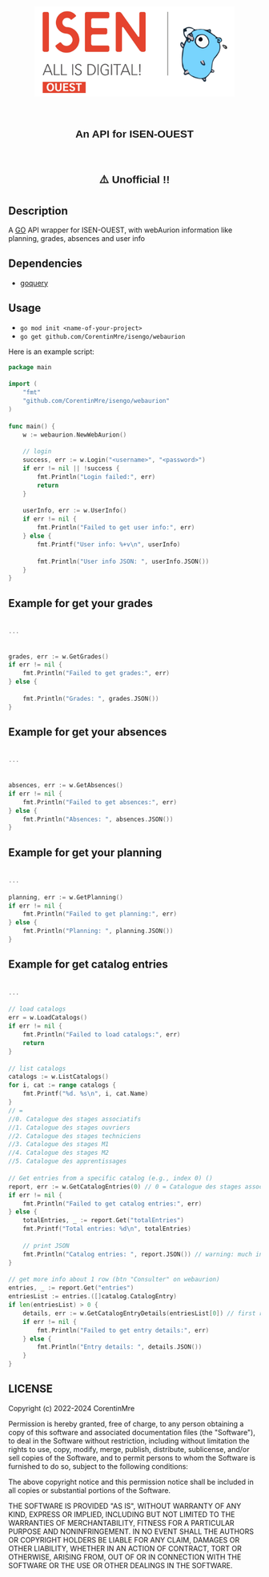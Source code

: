 <br>
<p align="center"><img width="400" alt="Logo" src="https://raw.githubusercontent.com/CorentinMre/isengo/main/images/icon.jpg"></a></p>

<br/>

<h2 style="font-family: sans-serif; font-weight: normal;" align="center"><strong>An API for ISEN-OUEST</strong></h2>

<br/>

<h2 style="font-family: sans-serif; font-weight: normal;" align="center"><strong>⚠️ Unofficial !!</strong></h2>

## Description

A [GO](https://go.dev/) API wrapper for ISEN-OUEST, with webAurion information like planning, grades, absences and user info

## Dependencies

- [goquery](https://github.com/PuerkitoBio/goquery)

## Usage
- `go mod init <name-of-your-project>`
- `go get github.com/CorentinMre/isengo/webaurion`

Here is an example script:

```go
package main

import (
	"fmt"
	"github.com/CorentinMre/isengo/webaurion"
)

func main() {
	w := webaurion.NewWebAurion()

	// login
	success, err := w.Login("<username>", "<password>")
	if err != nil || !success {
		fmt.Println("Login failed:", err)
		return
	}

	userInfo, err := w.UserInfo()
	if err != nil {
		fmt.Println("Failed to get user info:", err)
	} else {
		fmt.Printf("User info: %+v\n", userInfo)

		fmt.Println("User info JSON: ", userInfo.JSON())
	}
}

```

## Example for get your grades

```go

...


grades, err := w.GetGrades()
if err != nil {
    fmt.Println("Failed to get grades:", err)
} else {

    fmt.Println("Grades: ", grades.JSON())
}

```

## Example for get your absences

```go

...


absences, err := w.GetAbsences()
if err != nil {
    fmt.Println("Failed to get absences:", err)
} else {
    fmt.Println("Absences: ", absences.JSON())
}

```

## Example for get your planning

```go

...

planning, err := w.GetPlanning()
if err != nil {
    fmt.Println("Failed to get planning:", err)
} else {
    fmt.Println("Planning: ", planning.JSON())
}

```

## Example for get catalog entries

```go

...

// load catalogs
err = w.LoadCatalogs()
if err != nil {
    fmt.Println("Failed to load catalogs:", err)
    return
}

// list catalogs
catalogs := w.ListCatalogs()
for i, cat := range catalogs {
    fmt.Printf("%d. %s\n", i, cat.Name)
}
// =
//0. Catalogue des stages associatifs
//1. Catalogue des stages ouvriers
//2. Catalogue des stages techniciens
//3. Catalogue des stages M1
//4. Catalogue des stages M2
//5. Catalogue des apprentissages

// Get entries from a specific catalog (e.g., index 0) ()
report, err := w.GetCatalogEntries(0) // 0 = Catalogue des stages associatifs
if err != nil {
    fmt.Println("Failed to get catalog entries:", err)
} else {
    totalEntries, _ := report.Get("totalEntries")
    fmt.Printf("Total entries: %d\n", totalEntries)

    // print JSON
    fmt.Println("Catalog entries: ", report.JSON()) // warning: much info
}

// get more info about 1 row (btn "Consulter" on webaurion)
entries, _ := report.Get("entries")
entriesList := entries.([]catalog.CatalogEntry)
if len(entriesList) > 0 {
    details, err := w.GetCatalogEntryDetails(entriesList[0]) // first row details (= button "Consulter" on webaurion)
    if err != nil {
        fmt.Println("Failed to get entry details:", err)
    } else {
        fmt.Println("Entry details: ", details.JSON())
    }
}

```

## LICENSE

Copyright (c) 2022-2024 CorentinMre

Permission is hereby granted, free of charge, to any person obtaining a copy
of this software and associated documentation files (the "Software"), to deal
in the Software without restriction, including without limitation the rights
to use, copy, modify, merge, publish, distribute, sublicense, and/or sell
copies of the Software, and to permit persons to whom the Software is
furnished to do so, subject to the following conditions:

The above copyright notice and this permission notice shall be included in all
copies or substantial portions of the Software.

THE SOFTWARE IS PROVIDED "AS IS", WITHOUT WARRANTY OF ANY KIND, EXPRESS OR
IMPLIED, INCLUDING BUT NOT LIMITED TO THE WARRANTIES OF MERCHANTABILITY,
FITNESS FOR A PARTICULAR PURPOSE AND NONINFRINGEMENT. IN NO EVENT SHALL THE
AUTHORS OR COPYRIGHT HOLDERS BE LIABLE FOR ANY CLAIM, DAMAGES OR OTHER
LIABILITY, WHETHER IN AN ACTION OF CONTRACT, TORT OR OTHERWISE, ARISING FROM,
OUT OF OR IN CONNECTION WITH THE SOFTWARE OR THE USE OR OTHER DEALINGS IN THE
SOFTWARE.
